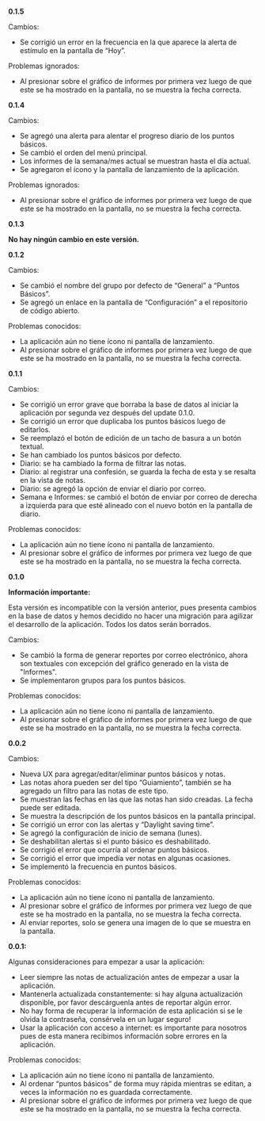 __0.1.5__

Cambios:

* Se corrigió un error en la frecuencia en la que aparece la alerta de estímulo en la pantalla de “Hoy”.

Problemas ignorados:

* Al presionar sobre el gráfico de informes por primera vez luego de que este se ha mostrado en la pantalla, no se muestra la fecha correcta.

__0.1.4__

Cambios:

* Se agregó una alerta para alentar el progreso diario de los puntos básicos.
* Se cambió el orden del menú principal.
* Los informes de la semana/mes actual se muestran hasta el día actual.
* Se agregaron el ícono y la pantalla de lanzamiento de la aplicación.

Problemas ignorados:

* Al presionar sobre el gráfico de informes por primera vez luego de que este se ha mostrado en la pantalla, no se muestra la fecha correcta.

__0.1.3__

__No hay ningún cambio en este versión.__

__0.1.2__

Cambios:

* Se cambió el nombre del grupo por defecto de “General” a “Puntos Básicos”.
* Se agregó un enlace en la pantalla de “Configuración” a el repositorio de código abierto.

Problemas conocidos:

* La aplicación aún no tiene ícono ni pantalla de lanzamiento.
* Al presionar sobre el gráfico de informes por primera vez luego de que este se ha mostrado en la pantalla, no se muestra la fecha correcta.

__0.1.1__

Cambios:

* Se corrigió un error grave que borraba la base de datos al iniciar la aplicación por segunda vez después del update 0.1.0.
* Se corrigió un error que duplicaba los puntos básicos luego de editarlos.
* Se reemplazó el botón de edición de un tacho de basura a un botón textual.
* Se han cambiado los puntos básicos por defecto.
* Diario: se ha cambiado la forma de filtrar las notas.
* Diario: al registrar una confesión, se guarda la fecha de esta y se resalta en la vista de notas.
* Diario: se agregó la opción de enviar el diario por correo.
* Semana e Informes: se cambió el botón de enviar por correo de derecha a izquierda para que esté alineado con el nuevo botón en la pantalla de diario.

Problemas conocidos:

* La aplicación aún no tiene ícono ni pantalla de lanzamiento.
* Al presionar sobre el gráfico de informes por primera vez luego de que este se ha mostrado en la pantalla, no se muestra la fecha correcta.

__0.1.0__

__Información importante:__

Esta versión es incompatible con la versión anterior, pues presenta cambios en la base de datos y hemos decidido no hacer una migración para agilizar el desarrollo de la aplicación. Todos los datos serán borrados.

Cambios:

* Se cambió la forma de generar reportes por correo electrónico, ahora son textuales con excepción del gráfico generado en la vista de "Informes".
* Se implementaron grupos para los puntos básicos.

Problemas conocidos:

* La aplicación aún no tiene ícono ni pantalla de lanzamiento.
* Al presionar sobre el gráfico de informes por primera vez luego de que este se ha mostrado en la pantalla, no se muestra la fecha correcta.

__0.0.2__

Cambios:  

* Nueva UX para agregar/editar/eliminar puntos básicos y notas.
* Las notas ahora pueden ser del tipo “Guiamiento”, también se ha agregado un filtro para las notas de este tipo.
* Se muestran las fechas en las que las notas han sido creadas. La fecha puede ser editada.
* Se muestra la descripción de los puntos básicos en la pantalla principal.
* Se corrigió un error con las alertas y “Daylight saving time”.
* Se agregó la configuración de inicio de semana (lunes).
* Se deshabilitan alertas si el punto básico es deshabilitado.
* Se corrigió el error que ocurría al ordenar puntos básicos.
* Se corrigió el error que impedía ver notas en algunas ocasiones.
* Se implementó la frecuencia en puntos básicos.

Problemas conocidos:  

* La aplicación aún no tiene ícono ni pantalla de lanzamiento.
* Al presionar sobre el gráfico de informes por primera vez luego de que este se ha mostrado en la pantalla, no se muestra la fecha correcta.
* Al enviar reportes, solo se genera una imagen de lo que se muestra en la pantalla.

__0.0.1:__

Algunas consideraciones para empezar a usar la aplicación:

* Leer siempre las notas de actualización antes de empezar a usar la aplicación.
* Mantenerla actualizada constantemente: si hay alguna actualización disponible, por favor descárguenla antes de reportar algún error.
* No hay forma de recuperar la información de esta aplicación si se le olvida la contraseña, consérvela en un lugar seguro!
* Usar la aplicación con acceso a internet: es importante para nosotros pues de esta manera recibimos información sobre errores en la aplicación.

Problemas conocidos:

* La aplicación aún no tiene ícono ni pantalla de lanzamiento.
* Al ordenar “puntos básicos” de forma muy rápida mientras se editan, a veces la información no es guardada correctamente.
* Al presionar sobre el gráfico de informes por primera vez luego de que este se ha mostrado en la pantalla, no se muestra la fecha correcta.
